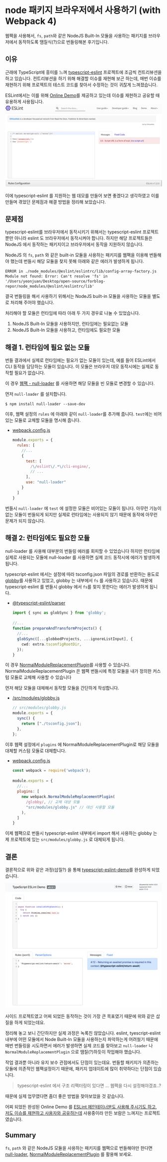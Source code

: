 # node 패키지 브라우저에서 사용하기 (with Webpack 4)

웹팩을 사용해서, `fs`, `path`와 같은 NodeJS Built-In 모듈을 사용하는 패키지를 브라우저에서 동작하도록 땜질식(?)으로 번들링해본 후기입니다.  

## 이유

근래에 TypeScript에 흥미를 느껴 [typescript-eslint](https://github.com/typescript-eslint/typescript-eslint) 프로젝트에 조금씩 컨트리뷰션을 하고 있습니다.
컨트리뷰션을 하기 위해 해결할 이슈를 재현해 보곤 하는데, 매번 이슈를 재현하기 위해 프로젝트의 테스트 코드를 찾아서 수정하는 것이 귀찮게 느껴졌습니다.

ESLint에서는 이를 위해 [Online Demo](https://eslint.org/demo)를 제공하고 있는데 이슈를 재현하고 공유할 때 유용하게 사용됩니다. 
![eslint-demo](./assets/eslint-demo.png)

이에 typescript-eslint 를 지원하는 웹 데모를 만들어 보면 좋겠다고 생각하였고 이를 만들며 겪었던 문제점과 해결 방법을 정리해 보았습니다. 

## 문제점

typescript-eslint를 브라우저에서 동작시키기 위해서는 typescript-eslint 프로젝트뿐만 아니라 eslint 도 브라우저에서 동작시켜야 합니다. 하지만 해당 프로젝트들은 NodeJS 에서 동작하는 패키지이고 브라우저에서 동작을 지원하지 않습니다.

NodeJS 의 `fs`, `path` 와 같은 built-in 모듈을 사용하는 패키지를 웹팩을 이용해 번들해야 했는데 번들시 해당 모듈을 찾지 못해 아래와 같은 에러가 발생하게 됩니다.

```
ERROR in ./node_modules/@eslint/eslintrc/lib/config-array-factory.js
Module not found: Error: Can't resolve 'fs' in '/Users/yeonjuan/Desktop/open-source/forblog-repor/node_modules/@eslint/eslintrc/lib'
```

결국 번들링을 해서 사용하기 위해서는 NodeJS built-in 모듈을 사용하는 모듈을 별도로 처리해 주어야 했습니다.

처리해야 할 모듈은 런타임에 따라 아래 두 가지 경우로 나눌 수 있었습니다.

1. NodeJS Built-In 모듈을 사용하지만, 런타임에는 필요없는 모듈
2. NodeJS Built-In 모듈을 사용하고, 런타임에도 필요한 모듈

## 해결 1. 런타임에 필요 없는 모듈

번들 결과에서 실제로 런타임에는 필요가 없는 모듈이 있는데, 예를 들어 ESLint에서 CLI 동작을 담당하는 모듈이 있습니다. 이 모듈은 브라우저 데모 동작시에는 실제로 동작할 필요가 없습니다.

이 경우 [웹팩 - null-loader](https://webpack.js.org/loaders/null-loader/) 를 사용하면 해당 모듈을 빈 모듈로 변경할 수 있습니다.

먼저 `null-loader` 를 설치합니다.

```
$ npm install null-loader --save-dev
```

이후, 웹팩 설정의 `rules` 에 아래와 같이 `null-loader`를 추가해 줍니다. `test`에는 비어있는 모듈로 교체할 모듈을 명시해 줍니다.

- [webpack.config.js](https://github.com/yeonjuan/typescript-eslint-demo/blob/master/webpack.base.config.js#L20-L34)

    ```js
    module.exports = {
      rules: [
        //...
        {
          test: [
            /\/eslint\/.*\/cli-engine/,
            // ...
          ],
          use: "null-loader"
        }
      ]
    }
    ```

번들시 `null-loader` 에 `test` 에 설정한 모듈은 비어있는 모듈이 됩니다. 아무런 기능이 없는 모듈이 번들되게 되지만 실제로 런타임에는 사용되지 않기 때문에 동작에 아무런 문제가 되지 않습니다.

## 해결 2: 런타임에도 필요한 모듈

null-loader 를 사용해 대부분의 번들링 에러를 회피할 수 있었습니다 하지만 런타임에 실제로 사용되는 모듈에 null-loader 를 사용하면 실제 코드 동작시에 에러가 발생하게 됩니다.

typescript-eslint 에서는 설정에 따라 tsconfig.json 파일의 경로를 반환하는 용도로 [globby](https://www.npmjs.com/package/globby)를 사용하고 있었고, globby 는 내부에서 `fs` 를 사용하고 있습니다. 때문에 typescript-eslint 를 번들시  globby 에서 `fs`를 찾지 못한다는 에러가 발생하게 됩니다.

 - [@typescript-eslint/parser](https://github.com/typescript-eslint/typescript-eslint/blob/90a587845088da1b205e4d7d77dbc3f9447b1c5a/packages/typescript-estree/src/parser.ts)
    ```ts
    import { sync as globSync } from 'globby';

    //...
    function prepareAndTransformProjects() {
      //...
      globSync([...globbedProjects, ...ignoreListInput], {
        cwd: extra.tsconfigRootDir,
      });
    }
    ```

이 경우 [NormalModuleReplacementPlugin](https://webpack.js.org/plugins/normal-module-replacement-plugin/)를 사용할 수 있습니다. NormalModuleReplacementPlugin 은 웹팩 번들시에 특정 모듈을 내가 정의한 커스텀 모듈로 교체해 사용할 수 있습니다

먼저 해당 모듈을 대체해서 동작할 모듈을 간단하게 작성합니다.
- [/src/modules/globby.js](https://github.com/typescript-eslint/typescript-eslint/blob/90a587845088da1b205e4d7d77dbc3f9447b1c5a/packages/typescript-estree/src/parser.ts#L2)

  ```js
  // src/modules/globby.js
  module.exports = {
    sync() {
      return ["./tsconfig.json"];
    },
  };
  ```

이후 웹팩 설정에서 `plugins` 에 NormalModuleReplacementPlugin로 해당 모듈을 대체할 커스텀 모듈로 대체합니다.

- [webpack.config.js](https://github.com/yeonjuan/typescript-eslint-demo/blob/master/webpack.base.config.js#L76-L78)

  ```js
  const webpack = require('webpack');

  module.exports = {
    //...
    plugins: [
      new webpack.NormalModuleReplacementPlugin(
        /globby/, // 교체 대상 모듈
        "src/modules/globby.js" // 대신 사용할 모듈
      ),
    ]
  }
  ```

이제 웹팩으로 번들시 typescript-eslint 내부에서 import 해서 사용하는 globby 는 제 프로젝트에 있는 `src/modules/globby.js` 로 대체되게 됩니다.

## 결론

결론적으로 위와 같은 과정(삽질?) 을 통해 [typescript-eslint-demo](https://github.com/yeonjuan/typescript-eslint-demo)를 완성하게 되었습니다.

![tseslint-demo](./assets/tseslint-demo.png)

사이드 프로젝트였고 어찌 되었든 동작하는 것이 가장 큰 목표였기 때문에 위와 같은 삽질을 하게 되었는데요.

정리해 놓고 보니 간단하지만 실제 과정은 녹록친 않았습니다. eslint, tyescript-eslint 내부에 어떤 모듈에서 Node Built-In 모듈을 사용하는지 파악하는게 어려웠기 때문에 매번 번들링을 시도하면서 에러가 발생하면 실제 코드를 찾아보고 `null-loader` 나 `NormalModuleReplacementPlugin` 으로 땜질(?)하듯이 작업해야 했습니다.

작업 결과뿐 아니라 유지 보수 관점에서도 단점이 있는데요. 번들할 패키지가 의존하는 모듈에 의존적인 웹팩설정이기 때문에, 패키지 업데이트에 많이 취약하다는 단점이 있습니다. 

> typescript-eslint 에서 구조 리팩터링이 있다면 ... 웹팩을 다시 설정해야겠죠..?

때문에 실제 업무였다면 좀더 좋은 방법을 찾아보았을 것 같습니다.

어찌 되었든 완성된 Online Demo 를 [ESLint 메인테이너분도 사용해 주시기도 하고](https://github.com/eslint/eslint/issues/13758#issuecomment-709353258), [저도 이슈를 재현하고 사용자와 공유하는데](https://github.com/typescript-eslint/typescript-eslint/issues/2703#issuecomment-715685452) 사용중이라 만든 보람은 느껴지는 프로젝트였습니다.

## Summary

`fs`, `path` 와 같은 NodeJS 모듈을 사용하는 패키지를 웹팩으로 번들해야만 한다면 [null-loader](), [NormalModuleReplacementPlugin](https://webpack.js.org/plugins/normal-module-replacement-plugin/) 를 활용해 보세요. 
